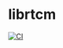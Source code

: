# librtcm

[![CI](https://github.com/swift-nav/librtcm/actions/workflows/ci.yaml/badge.svg)](https://github.com/swift-nav/librtcm/actions/workflows/ci.yaml)
